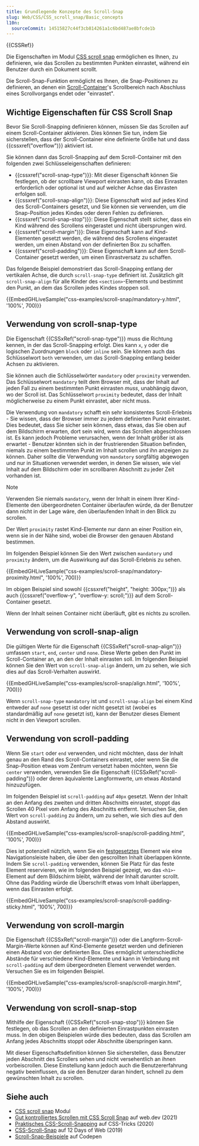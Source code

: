 ```yaml
---
title: Grundlegende Konzepte des Scroll-Snap
slug: Web/CSS/CSS_scroll_snap/Basic_concepts
l10n:
  sourceCommit: 14515827c44f3cb814261a1c6bd487ae8bfcde1b
---
```


{{CSSRef}}

Die Eigenschaften im Modul [CSS scroll snap](/de/docs/Web/CSS/CSS_scroll_snap) ermöglichen es Ihnen, zu definieren, wie das Scrollen zu bestimmten Punkten einrastet, während ein Benutzer durch ein Dokument scrollt.

Die Scroll-Snap-Funktion ermöglicht es Ihnen, die Snap-Positionen zu definieren, an denen ein [Scroll-Container](/de/docs/Glossary/Scroll_container)'s Scrollbereich nach Abschluss eines Scrollvorgangs endet oder "einrastet".

## Wichtige Eigenschaften für CSS Scroll Snap

Bevor Sie Scroll-Snapping definieren können, müssen Sie das Scrollen auf einem Scroll-Container aktivieren. Dies können Sie tun, indem Sie sicherstellen, dass der Scroll-Container eine definierte Größe hat und dass {{cssxref("overflow")}} aktiviert ist.

Sie können dann das Scroll-Snapping auf dem Scroll-Container mit den folgenden zwei Schlüsseleigenschaften definieren:

- {{cssxref("scroll-snap-type")}}: Mit dieser Eigenschaft können Sie festlegen, ob der scrollbare Viewport einrasten kann, ob das Einrasten erforderlich oder optional ist und auf welcher Achse das Einrasten erfolgen soll.
- {{cssxref("scroll-snap-align")}}: Diese Eigenschaft wird auf jedes Kind des Scroll-Containers gesetzt, und Sie können sie verwenden, um die Snap-Position jedes Kindes oder deren Fehlen zu definieren.
- {{cssxref("scroll-snap-stop")}}: Diese Eigenschaft stellt sicher, dass ein Kind während des Scrollens eingerastet und nicht übersprungen wird.
- {{cssxref("scroll-margin")}}: Diese Eigenschaft kann auf Kind-Elementen gesetzt werden, die während des Scrollens eingerastet werden, um einen Abstand von der definierten Box zu schaffen.
- {{cssxref("scroll-padding")}}: Diese Eigenschaft kann auf dem Scroll-Container gesetzt werden, um einen Einrastversatz zu schaffen.

Das folgende Beispiel demonstriert das Scroll-Snapping entlang der vertikalen Achse, die durch `scroll-snap-type` definiert ist. Zusätzlich gilt `scroll-snap-align` für alle Kinder des `<section>`-Elements und bestimmt den Punkt, an dem das Scrollen jedes Kindes stoppen soll.

{{EmbedGHLiveSample("css-examples/scroll-snap/mandatory-y.html", '100%', 700)}}

## Verwendung von scroll-snap-type

Die Eigenschaft {{CSSxRef("scroll-snap-type")}} muss die Richtung kennen, in der das Scroll-Snapping erfolgt. Dies kann `x`, `y` oder die logischen Zuordnungen `block` oder `inline` sein. Sie können auch das Schlüsselwort `both` verwenden, um das Scroll-Snapping entlang beider Achsen zu aktivieren.

Sie können auch die Schlüsselwörter `mandatory` oder `proximity` verwenden. Das Schlüsselwort `mandatory` teilt dem Browser mit, dass der Inhalt auf jeden Fall zu einem bestimmten Punkt einrasten _muss_, unabhängig davon, wo der Scroll ist. Das Schlüsselwort `proximity` bedeutet, dass der Inhalt möglicherweise zu einem Punkt einrastet, aber nicht muss.

Die Verwendung von `mandatory` schafft ein sehr konsistentes Scroll-Erlebnis - Sie wissen, dass der Browser immer zu jedem definierten Punkt einrastet. Dies bedeutet, dass Sie sicher sein können, dass etwas, das Sie oben auf dem Bildschirm erwarten, dort sein wird, wenn das Scrollen abgeschlossen ist. Es kann jedoch Probleme verursachen, wenn der Inhalt größer ist als erwartet - Benutzer könnten sich in der frustrierenden Situation befinden, niemals zu einem bestimmten Punkt im Inhalt scrollen und ihn anzeigen zu können. Daher sollte die Verwendung von `mandatory` sorgfältig abgewogen und nur in Situationen verwendet werden, in denen Sie wissen, wie viel Inhalt auf dem Bildschirm oder im scrollbaren Abschnitt zu jeder Zeit vorhanden ist.

> [!NOTE]
> Verwenden Sie niemals `mandatory`, wenn der Inhalt in einem Ihrer Kind-Elemente den übergeordneten Container überlaufen würde, da der Benutzer dann nicht in der Lage wäre, den überlaufenden Inhalt in den Blick zu scrollen.

Der Wert `proximity` rastet Kind-Elemente nur dann an einer Position ein, wenn sie in der Nähe sind, wobei die Browser den genauen Abstand bestimmen.

Im folgenden Beispiel können Sie den Wert zwischen `mandatory` und `proximity` ändern, um die Auswirkung auf das Scroll-Erlebnis zu sehen.

{{EmbedGHLiveSample("css-examples/scroll-snap/mandatory-proximity.html", '100%', 700)}}

Im obigen Beispiel sind sowohl {{cssxref("height", "height: 300px;")}} als auch {{cssxref("overflow-y", "overflow-y: scroll;")}} auf dem Scroll-Container gesetzt.

Wenn der Inhalt seinen Container nicht überläuft, gibt es nichts zu scrollen.

## Verwendung von scroll-snap-align

Die gültigen Werte für die Eigenschaft {{CSSxRef("scroll-snap-align")}} umfassen `start`, `end`, `center` und `none`. Diese Werte geben den Punkt im Scroll-Container an, an den der Inhalt einrasten soll. Im folgenden Beispiel können Sie den Wert von `scroll-snap-align` ändern, um zu sehen, wie sich dies auf das Scroll-Verhalten auswirkt.

{{EmbedGHLiveSample("css-examples/scroll-snap/align.html", '100%', 700)}}

Wenn `scroll-snap-type` `mandatory` ist und `scroll-snap-align` bei einem Kind entweder auf `none` gesetzt ist oder nicht gesetzt ist (wobei es standardmäßig auf `none` gesetzt ist), kann der Benutzer dieses Element nicht in den Viewport scrollen.

## Verwendung von scroll-padding

Wenn Sie `start` oder `end` verwenden, und nicht möchten, dass der Inhalt genau an den Rand des Scroll-Containers einrastet, oder wenn Sie die Snap-Position etwas vom Zentrum versetzt haben möchten, wenn Sie `center` verwenden, verwenden Sie die Eigenschaft {{CSSxRef("scroll-padding")}} oder deren äquivalente Langformwerte, um etwas Abstand hinzuzufügen.

Im folgenden Beispiel ist `scroll-padding` auf `40px` gesetzt. Wenn der Inhalt an den Anfang des zweiten und dritten Abschnitts einrastet, stoppt das Scrollen 40 Pixel vom Anfang des Abschnitts entfernt. Versuchen Sie, den Wert von `scroll-padding` zu ändern, um zu sehen, wie sich dies auf den Abstand auswirkt.

{{EmbedGHLiveSample("css-examples/scroll-snap/scroll-padding.html", '100%', 700)}}

Dies ist potenziell nützlich, wenn Sie ein [festgesetztes](/de/docs/Web/CSS/position#fixed_positioning) Element wie eine Navigationsleiste haben, die über den gescrollten Inhalt überlappen könnte. Indem Sie `scroll-padding` verwenden, können Sie Platz für das feste Element reservieren, wie im folgenden Beispiel gezeigt, wo das `<h1>`-Element auf dem Bildschirm bleibt, während der Inhalt darunter scrollt. Ohne das Padding würde die Überschrift etwas vom Inhalt überlappen, wenn das Einrasten erfolgt.

{{EmbedGHLiveSample("css-examples/scroll-snap/scroll-padding-sticky.html", '100%', 700)}}

## Verwendung von scroll-margin

Die Eigenschaft {{CSSxRef("scroll-margin")}} oder die Langform-Scroll-Margin-Werte können auf Kind-Elemente gesetzt werden und definieren einen Abstand von der definierten Box. Dies ermöglicht unterschiedliche Abstände für verschiedene Kind-Elemente und kann in Verbindung mit `scroll-padding` auf dem übergeordneten Element verwendet werden. Versuchen Sie es im folgenden Beispiel.

{{EmbedGHLiveSample("css-examples/scroll-snap/scroll-margin.html", '100%', 700)}}

## Verwendung von scroll-snap-stop

Mithilfe der Eigenschaft {{CSSxRef("scroll-snap-stop")}} können Sie festlegen, ob das Scrollen an den definierten Einrastpunkten einrasten muss. In den obigen Beispielen würde dies bedeuten, dass das Scrollen am Anfang jedes Abschnitts stoppt oder Abschnitte überspringen kann.

Mit dieser Eigenschaftsdefinition können Sie sicherstellen, dass Benutzer jeden Abschnitt des Scrollers sehen und nicht versehentlich an ihnen vorbeiscrollen. Diese Einstellung kann jedoch auch die Benutzererfahrung negativ beeinflussen, da sie den Benutzer daran hindert, schnell zu dem gewünschten Inhalt zu scrollen.

## Siehe auch

- [CSS scroll snap](/de/docs/Web/CSS/CSS_scroll_snap) Modul
- [Gut kontrolliertes Scrollen mit CSS Scroll Snap](https://web.dev/articles/css-scroll-snap) auf web.dev (2021)
- [Praktisches CSS-Scroll-Snapping](https://css-tricks.com/practical-css-scroll-snapping/) auf CSS-Tricks (2020)
- [CSS-Scroll-Snap](https://12daysofweb.dev/2022/css-scroll-snap/) auf 12 Days of Web (2019)
- [Scroll-Snap-Beispiele](https://codepen.io/collection/KpqBGW) auf Codepen
